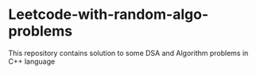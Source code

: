 # Leetcode-with-random-algo-problems
This repository contains solution to some DSA and Algorithm problems in C++ language  
